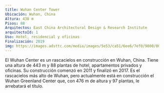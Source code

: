 ```yaml
---
title: Wuhan Center Tower
Ubicación: Wuhan, China
Altura: 438 m
Pisos: 88
Arquitectos: East China Architectural Design & Research Institute
arquitectoId: 1
Uso: Hotel, residencial y oficinas
Finalización: 2019 
img: https://images.adsttc.com/media/images/5e53/ca51/6ee6/7ef0/9800/0009/slideshow/Wuhan-Center.jpg?1582549580
---
```


El Wuhan Center es un rascacielos en construcción en Wuhan, China. Tiene una altura de 443 m y 88 plantas de hotel, apartamentos privados y oficinas. Su construcción comenzó en 2011 y finalizó en 2017. Es el rascacielos más alto de Wuhan, pero actualmente está en construcción el Wuhan Greenland Center​ que, con 476 m de altura y 97 plantas, le arrebatará el título. 
